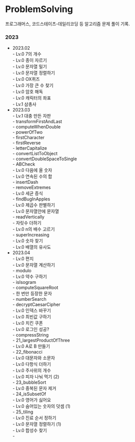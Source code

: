 # ProblemSolving

프로그래머스, 코드스테이츠-데일리코딩 등 알고리즘 문제 풀이 기록.

### 2023

* 2023.02<br>
       - Lv.0 7의 개수<br>
       - Lv.0 종이 자르기<br>
       - Lv.0 문자열 밀기<br>
       - Lv.0 문자열 정렬하기<br>
       - Lv.0 OX퀴즈<br>
       - Lv.0 가장 큰 수 찾기<br>
       - Lv.0 암호 해독<br>
       - Lv.0 캐릭터의 좌표<br>
       - Lv.1 삼총사<br>
* 2023.03<br>
       - Lv.1 대충 만든 자판<br>
       - transformFirstAndLast<br>
       - computeWhenDouble<br>
       - powerOfTwo<br>
       - firstCharacter<br>
       - firstReverse<br>
       - letterCapitalize<br>
       - convertListToObject<br>
       - convertDoubleSpaceToSingle<br>
       - ABCheck<br>
       - Lv.0 다음에 올 숫자<br>
       - Lv.0 연속된 수의 합<br>
       - insertDash<br>
       - removeExtremes<br>
       - Lv.0 세균 증식<br>
       - findBugInApples<br>
       - Lv.0 제곱수 판별하기<br>
       - Lv.0 문자열안에 문자열<br>
       - readVertically<br>
       - 자릿수 더하기<br>
       - Lv.0 n의 배수 고르기<br>
       - superIncreasing<br>
       - Lv.0 숫자 찾기<br>
       - Lv.0 배열의 유사도<br>
* 2023.04<br>
       - Lv.0 편지<br>
       - Lv.0 문자열 계산하기<br>
       - modulo<br>
       - Lv.0 약수 구하기<br>
       - isIsogram<br>
       - computeSquareRoot<br>
       - 한 번만 등장한 문자<br>
       - numberSearch<br>
       - decryptCaesarCipher<br>
       - Lv.0 인덱스 바꾸기<br>
       - Lv.0 최빈값 구하기<br>
       - Lv.0 치킨 쿠폰<br>
       - Lv.0 로그인 성공?<br>
       - compressString<br>
       - 21_largestProductOfThree<br>
       - Lv.0 A로 B 만들기<br>
       - 22_fibonacci<br>
       - Lv.0 대문자와 소문자<br>
       - Lv.0 다항식 더하기<br>
       - Lv.0 주사위의 개수<br>
       - Lv.0 피자 나눠 먹기 (2)<br>
       - 23_bubbleSort<br>
       - Lv.0 중복된 문자 제거<br>
       - 24_isSubsetOf<br>
       - Lv.0 영어가 싫어요<br>
       - Lv.0 숨어있는 숫자의 덧셈 (1)<br>
       - 25_tiling<br>
       - Lv.0 진료 순서 정하기<br>
       - Lv.0 문자열 정렬하기 (1)<br>
       - Lv.0 합성수 찾기<br>
       - 
